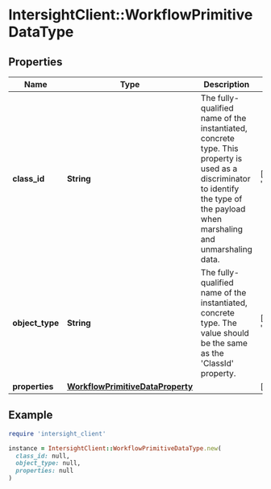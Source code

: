 # IntersightClient::WorkflowPrimitiveDataType

## Properties

| Name | Type | Description | Notes |
| ---- | ---- | ----------- | ----- |
| **class_id** | **String** | The fully-qualified name of the instantiated, concrete type. This property is used as a discriminator to identify the type of the payload when marshaling and unmarshaling data. | [default to &#39;workflow.PrimitiveDataType&#39;] |
| **object_type** | **String** | The fully-qualified name of the instantiated, concrete type. The value should be the same as the &#39;ClassId&#39; property. | [default to &#39;workflow.PrimitiveDataType&#39;] |
| **properties** | [**WorkflowPrimitiveDataProperty**](WorkflowPrimitiveDataProperty.md) |  | [optional] |

## Example

```ruby
require 'intersight_client'

instance = IntersightClient::WorkflowPrimitiveDataType.new(
  class_id: null,
  object_type: null,
  properties: null
)
```

